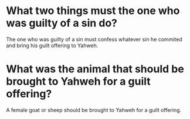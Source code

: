 # What two things must the one who was guilty of a sin do?

The one who was guilty of a sin must confess whatever sin he commited and bring his guilt offering to Yahweh.

# What was the animal that should be brought to Yahweh for a guilt offering?

A female goat or sheep should be brought to Yahweh for a guilt offering.
